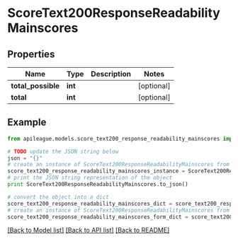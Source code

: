# ScoreText200ResponseReadabilityMainscores


## Properties

Name | Type | Description | Notes
------------ | ------------- | ------------- | -------------
**total_possible** | **int** |  | [optional] 
**total** | **int** |  | [optional] 

## Example

```python
from apileague.models.score_text200_response_readability_mainscores import ScoreText200ResponseReadabilityMainscores

# TODO update the JSON string below
json = "{}"
# create an instance of ScoreText200ResponseReadabilityMainscores from a JSON string
score_text200_response_readability_mainscores_instance = ScoreText200ResponseReadabilityMainscores.from_json(json)
# print the JSON string representation of the object
print ScoreText200ResponseReadabilityMainscores.to_json()

# convert the object into a dict
score_text200_response_readability_mainscores_dict = score_text200_response_readability_mainscores_instance.to_dict()
# create an instance of ScoreText200ResponseReadabilityMainscores from a dict
score_text200_response_readability_mainscores_form_dict = score_text200_response_readability_mainscores.from_dict(score_text200_response_readability_mainscores_dict)
```
[[Back to Model list]](../README.md#documentation-for-models) [[Back to API list]](../README.md#documentation-for-api-endpoints) [[Back to README]](../README.md)


